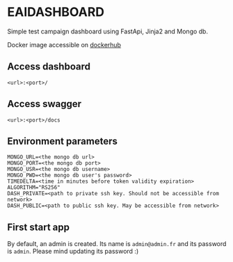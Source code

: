 # EAIDASHBOARD

Simple test campaign dashboard using FastApi, Jinja2 and Mongo db. 

Docker image accessible on [dockerhub](https://hub.docker.com/r/hiddengob/eaidashboard)

## Access dashboard

`<url>:<port>/`

## Access swagger

`<url>:<port>/docs`

## Environment parameters

```text
MONGO_URL=<the mongo db url>
MONGO_PORT=<the mongo db port>
MONGO_USR=<the mongo db username>
MONGO_PWD=<the mongo db user's password>
TIMEDELTA=<time in minutes before token validity expiration>
ALGORITHM="RS256"
DASH_PRIVATE=<path to private ssh key. Should not be accessible from network>
DASH_PUBLIC=<path to public ssh key. May be accessible from network>
```

## First start app

By default, an admin is created. Its name is `admin@admin.fr` and its password is `admin`. Please mind updating its password :)